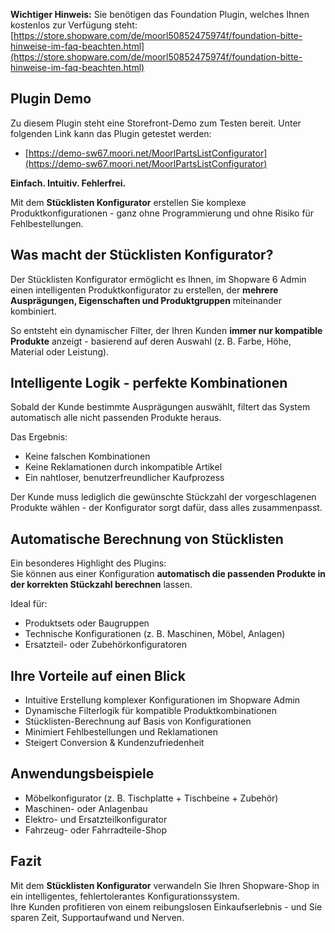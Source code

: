 **Wichtiger Hinweis:** Sie benötigen das Foundation Plugin, welches Ihnen kostenlos zur Verfügung steht: [https://store.shopware.com/de/moorl50852475974f/foundation-bitte-hinweise-im-faq-beachten.html](https://store.shopware.com/de/moorl50852475974f/foundation-bitte-hinweise-im-faq-beachten.html)


## Plugin Demo

Zu diesem Plugin steht eine Storefront-Demo zum Testen bereit. Unter folgenden Link kann das Plugin getestet werden:

- [https://demo-sw67.moori.net/MoorlPartsListConfigurator](https://demo-sw67.moori.net/MoorlPartsListConfigurator)


**Einfach. Intuitiv. Fehlerfrei.**  

Mit dem **Stücklisten Konfigurator** erstellen Sie komplexe Produktkonfigurationen - ganz ohne Programmierung und ohne Risiko für Fehlbestellungen.

## Was macht der Stücklisten Konfigurator?

Der Stücklisten Konfigurator ermöglicht es Ihnen, im Shopware 6 Admin einen intelligenten Produktkonfigurator zu erstellen, der **mehrere Ausprägungen, Eigenschaften und Produktgruppen** miteinander kombiniert.

So entsteht ein dynamischer Filter, der Ihren Kunden **immer nur kompatible Produkte** anzeigt - basierend auf deren Auswahl (z. B. Farbe, Höhe, Material oder Leistung).

## Intelligente Logik - perfekte Kombinationen

Sobald der Kunde bestimmte Ausprägungen auswählt, filtert das System automatisch alle nicht passenden Produkte heraus.

Das Ergebnis:

- Keine falschen Kombinationen
- Keine Reklamationen durch inkompatible Artikel
- Ein nahtloser, benutzerfreundlicher Kaufprozess

Der Kunde muss lediglich die gewünschte Stückzahl der vorgeschlagenen Produkte wählen - der Konfigurator sorgt dafür, dass alles zusammenpasst.

## Automatische Berechnung von Stücklisten

Ein besonderes Highlight des Plugins:  
Sie können aus einer Konfiguration **automatisch die passenden Produkte in der korrekten Stückzahl berechnen** lassen.

Ideal für:

- Produktsets oder Baugruppen
- Technische Konfigurationen (z. B. Maschinen, Möbel, Anlagen)
- Ersatzteil- oder Zubehörkonfiguratoren

## Ihre Vorteile auf einen Blick

- Intuitive Erstellung komplexer Konfigurationen im Shopware Admin
- Dynamische Filterlogik für kompatible Produktkombinationen
- Stücklisten-Berechnung auf Basis von Konfigurationen
- Minimiert Fehlbestellungen und Reklamationen
- Steigert Conversion & Kundenzufriedenheit

## Anwendungsbeispiele

- Möbelkonfigurator (z. B. Tischplatte + Tischbeine + Zubehör)
- Maschinen- oder Anlagenbau
- Elektro- und Ersatzteilkonfigurator
- Fahrzeug- oder Fahrradteile-Shop

## Fazit

Mit dem **Stücklisten Konfigurator** verwandeln Sie Ihren Shopware-Shop in ein intelligentes, fehlertolerantes Konfigurationssystem.  
Ihre Kunden profitieren von einem reibungslosen Einkaufserlebnis - und Sie sparen Zeit, Supportaufwand und Nerven.
